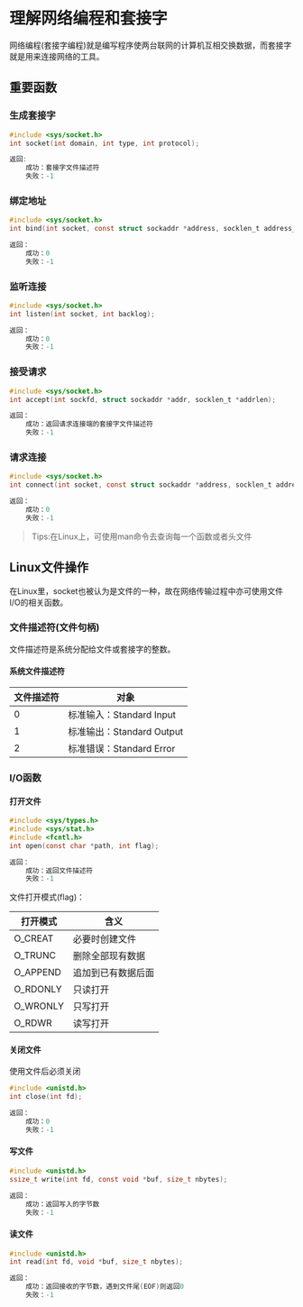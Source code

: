 # 理解网络编程和套接字

网络编程(套接字编程)就是编写程序使两台联网的计算机互相交换数据，而套接字就是用来连接网络的工具。

## 重要函数

### 生成套接字

```c
#include <sys/socket.h>
int socket(int domain, int type, int protocol);

返回:
	成功：套接字文件描述符
	失败：-1
```

### 绑定地址

```c
#include <sys/socket.h>
int bind(int socket, const struct sockaddr *address, socklen_t address_len);

返回：
	成功：0
	失败：-1
```

### 监听连接

```c
#include <sys/socket.h>
int listen(int socket, int backlog);

返回：
	成功：0
	失败：-1
```

### 接受请求

```c
#include <sys/socket.h>
int accept(int sockfd, struct sockaddr *addr, socklen_t *addrlen);

返回：
	成功：返回请求连接端的套接字文件描述符
	失败：-1
```

### 请求连接

```c
#include <sys/socket.h>
int connect(int socket, const struct sockaddr *address, socklen_t address_len);

返回：
	成功：0
	失败：-1
```



> Tips:在Linux上，可使用man命令去查询每一个函数或者头文件



## Linux文件操作

在Linux里，socket也被认为是文件的一种，故在网络传输过程中亦可使用文件I/O的相关函数。

### 文件描述符(文件句柄)

文件描述符是系统分配给文件或套接字的整数。

#### 系统文件描述符

| 文件描述符 | 对象                      |
| ---------- | ------------------------- |
| 0          | 标准输入：Standard Input  |
| 1          | 标准输出：Standard Output |
| 2          | 标准错误：Standard Error  |

### I/O函数

#### 打开文件

```c
#include <sys/types.h>
#include <sys/stat.h>
#include <fcntl.h>
int open(const char *path, int flag);

返回：
	成功：返回文件描述符
	失败：-1
```

文件打开模式(flag)：

| 打开模式 | 含义               |
| -------- | ------------------ |
| O_CREAT  | 必要时创建文件     |
| O_TRUNC  | 删除全部现有数据   |
| O_APPEND | 追加到已有数据后面 |
| O_RDONLY | 只读打开           |
| O_WRONLY | 只写打开           |
| O_RDWR   | 读写打开           |

#### 关闭文件

使用文件后必须关闭

```c
#include <unistd.h>
int close(int fd);

返回：
	成功：0
	失败：-1
```

#### 写文件

```c
#include <unistd.h>
ssize_t write(int fd, const void *buf, size_t nbytes);

返回：
	成功：返回写入的字节数
	失败：-1
```

#### 读文件

```c
#include <unistd.h>
int read(int fd, void *buf, size_t nbytes);

返回：
	成功：返回接收的字节数，遇到文件尾(EOF)则返回0
	失败：-1
```
